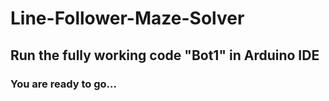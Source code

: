 # Line-Follower-Maze-Solver

## Run the fully working code "Bot1" in Arduino IDE 

### You are ready to go...
